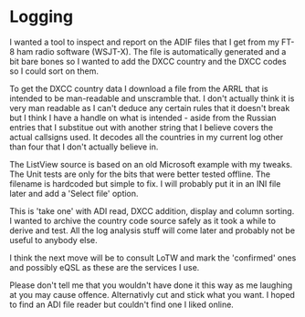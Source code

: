 # Logging
I wanted a tool to inspect and report on the ADIF files that I get from my FT-8 ham radio
software (WSJT-X). The file is automatically generated and a bit bare bones so I wanted to
add the DXCC country and the DXCC codes so I could sort on them.

To get the DXCC country data I download a file from the ARRL that is intended to be
man-readable and unscramble that. I don't actually think it is very man readable as I
can't deduce any certain rules that it doesn't break but I think I have a handle on what
is intended - aside from the Russian entries that I substitue out with another string
that I believe covers the actual callsigns used. It decodes all the countries in my
current log other than four that I don't actually believe in.

The ListView source is based on an old Microsoft example with my tweaks.
The Unit tests are only for the bits that were better tested offline.
The filename is hardcoded but simple to fix. I will probably put it in an INI file later
and add a 'Select file' option.

This is 'take one' with ADI read, DXCC addition, display and column sorting. I wanted to
archive the country code source safely as it took a while to derive and test. All the log
analysis stuff will come later and probably not be useful to anybody else.

I think the next move will be to consult LoTW and mark the 'confirmed' ones and possibly
eQSL as these are the services I use.

Please don't tell me that you wouldn't have done it this way as me laughing at you may
cause offence. Alternativly cut and stick what you want. I hoped to find an ADI file
reader but couldn't find one I liked online.